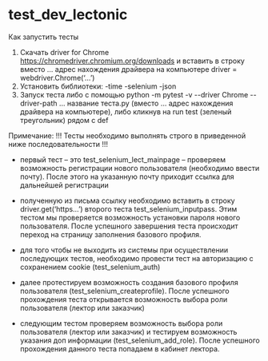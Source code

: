 # test_dev_lectonic
Как запустить тесты
1.	Скачать driver for Chrome https://chromedriver.chromium.org/downloads и вставить в строку вместо … адрес нахождения драйвера на компьютере 
driver = webdriver.Chrome(‘…’)
2.	Установить библиотеки:
-time
-selenium
-json
3. Запуск теста либо с помощью python -m pytest -v --driver Chrome --driver-path …  название теста.ру (вместо … адрес нахождения драйвера на компьютере), 
либо кликнув на run test (зеленый треугольник) рядом с def

Примечание:
!!! Тесты необходимо выполнять строго в приведенной ниже последовательности !!!

- первый тест – это test_selenium_lect_mainpage – проверяем возможность регистрации нового пользователя (необходимо ввести почту). 
После этого на указанную почту приходит ссылка для дальнейшей регистрации

- полученную из письма ссылку необходимо вставить в строку driver.get(‘https…’) второго теста test_selenium_inputpass. 
Этим тестом мы проверяется возможность установки пароля нового пользователя. После успешного завершения теста происходит переход на страницу заполнения базового профиля.

- для того чтобы не выходить из системы при осуществлении последующих тестов, необходимо провести тест на авторизацию с сохранением cookie (test_selenium_auth)

- далее протестируем возможность создания базового профиля пользователя (test_selenium_createprofile). После успешного прохождения теста 
открывается возможность выбора роли пользователя (лектор или заказчик)
- следующим тестом проверяем возможность выбора роли пользователя (лектор или заказчик) и тестируем возможность указания доп информации (test_selenium_add_role). 
После успешного прохождения данного теста попадаем в кабинет лектора.

